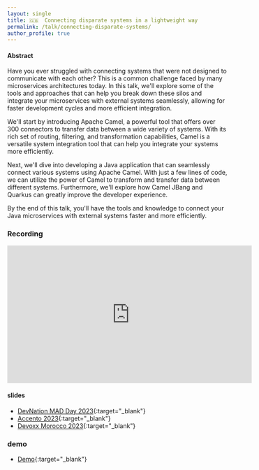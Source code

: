 ```yaml
---
layout: single
title: 🇬🇧  Connecting disparate systems in a lightweight way
permalink: /talk/connecting-disparate-systems/
author_profile: true
---
```


#### Abstract

Have you ever struggled with connecting systems that were not designed to communicate with each other? This is a common challenge faced by many microservices architectures today. In this talk, we'll explore some of the tools and approaches that can help you break down these silos and integrate your microservices with external systems seamlessly, allowing for faster development cycles and more efficient integration.

We'll start by introducing Apache Camel, a powerful tool that offers over 300 connectors to transfer data between a wide variety of systems. With its rich set of routing, filtering, and transformation capabilities, Camel is a versatile system integration tool that can help you integrate your systems more efficiently.

Next, we'll dive into developing a Java application that can seamlessly connect various systems using Apache Camel. With just a few lines of code, we can utilize the power of Camel to transform and transfer data between different systems. Furthermore, we'll explore how Camel JBang and Quarkus can greatly improve the developer experience.

By the end of this talk, you'll have the tools and knowledge to connect your Java microservices with external systems faster and more efficiently.

### Recording
<iframe src="https://www.youtube.com/embed/dofHDRf-l-Q?si=px1E4pFj5J3EO39T" width="560" height="315" frameborder="0"> </iframe>

#### slides
- [DevNation MAD Day 2023](https://github.com/zbendhiba/zbendhiba.github.io/tree/main/assets/confs/2023/DevNationDay-MAD20231212.pdf){:target="_blank"}
- [Accento 2023](https://github.com/zbendhiba/zbendhiba.github.io/tree/main/assets/confs/2023/Accento-20231024.pdf){:target="_blank"}
- [Devoxx Morocco 2023](https://github.com/zbendhiba/zbendhiba.github.io/tree/main/assets/confs/2023/Connecting-Disparate-systems-devoxxma.pdf){:target="_blank"}

### demo
- [Demo](https://github.com/zbendhiba/camel-rest-demo){:target="_blank"}
